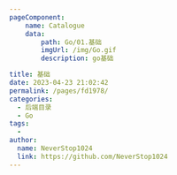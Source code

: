 ```yaml
---
pageComponent:
    name: Catalogue
    data:
        path: Go/01.基础
        imgUrl: /img/Go.gif
        description: go基础

title: 基础
date: 2023-04-23 21:02:42
permalink: /pages/fd1978/
categories:
  - 后端目录
  - Go
tags:
  - 
author: 
  name: NeverStop1024
  link: https://github.com/NeverStop1024
---
```

